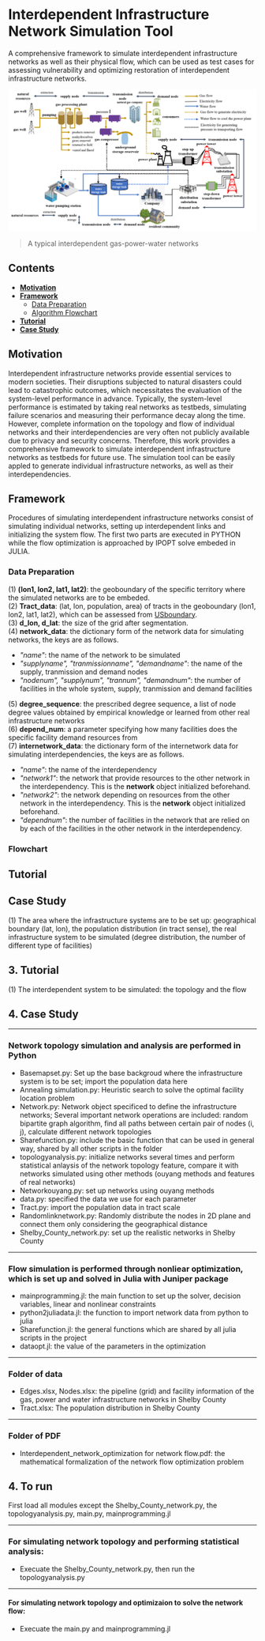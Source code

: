 # Interdependent Infrastructure Network Simulation Tool
A comprehensive framework to simulate interdependent infrastructure networks as well as their physical flow, which can be used as test cases for assessing vulnerability and optimizing restoration of interdependent infrastructure networks.

![gaswaterpower](images/gaswaterpower.png)
> A typical interdependent gas-power-water networks

## Contents
- __[Motivation](#Motivation)__
- __[Framework](#Framework)__
  - [Data Preparation](#data)
  - [Algorithm Flowchart](#flowchart)
- __[Tutorial](#Tutorial)__
- __[Case Study](#Example)__

## Motivation
Interdependent infrastructure networks provide essential services to modern societies. Their disruptions subjected to natural disasters could lead to catastrophic outcomes, which necessitates the evaluation of the system-level performance in advance. Typically, the system-level performance is estimated by taking real networks as testbeds, simulating failure scenarios and measuring their performance decay along the time. However, complete information on the topology and flow of individual networks and their interdependencies are very often not publicly available due to privacy and security concerns. Therefore, this work provides a comprehensive framework to simulate interdependent infrastructure networks as testbeds for future use. The simulation tool can be easily appled to generate individual infrastructure networks, as well as their interdependencies.
## Framework
Procedures of simulating interdependent infrastructure networks consist of simulating individual networks, setting up interdependent links and initializing the system flow. The first two parts are executed in PYTHON while the flow optimization is approached by IPOPT solve embeded in JULIA.
### Data Preparation
(1) **(lon1, lon2, lat1, lat2)**: the geoboundary of the specific territory where the simulated networks are to be embeded.<br>
(2) **Tract_data**: (lat, lon, population, area) of tracts in the geoboundary (lon1, lon2, lat1, lat2), which can be assessed from [USboundary](https://www.usboundary.com/Areas/Census%20Tract/Tennessee/Shelby%20County).<br>
(3) **d_lon, d_lat**: the size of the grid after segmentation.<br>
(4) **network_data**: the dictionary form of the network data for simulating networks, the keys are as follows.<br>
- *"name"*: the name of the network to be simulated
- *"supplyname", "tranmissionname", "demandname"*: the name of the supply, tranmission and demand nodes
- *"nodenum", "supplynum", "trannum", "demandnum"*: the number of facilities in the whole system, supply, tranmission and demand facilities<br>

(5) **degree_sequence**: the prescribed degree sequence, a list of node degree values obtained by empirical knowledge or learned from other real infrastructure networks<br>
(6) **depend_num**: a parameter specifying how many facilities does the specific facility demand resources from<br>
(7) **internetwork_data**: the dictionary form of the internetwork data for simulating interdependencies, the keys are as follows.<br>
- *"name"*: the name of the interdependency
- *"network1"*: the network that provide resources to the other network in the interdependency. This is the **network** object initialized beforehand.
- *"network2"*: the network depending on resources from the other network in the interdependency. This is the **network** object initialized beforehand.
- *"dependnum"*: the number of facilities in the network that are relied on by each of the facilities in the other network in the interdependency.
### Flowchart


## Tutorial
## Case Study
(1) The area where the infrastructure systems are to be set up: geographical boundary (lat, lon), the population distribution (in tract sense), the real infrastructure system to be simulated (degree distribution, the number of different type of facilities)
## 3. Tutorial
(1) The interdependent system to be simulated: the topology and the flow
## 4. Case Study
**** 
### Network topology simulation and analysis are performed in Python
* Basemapset.py: Set up the base backgroud where the infrastructure system is to be set; import the population data here
* Annealing simulation.py: Heuristic search to solve the optimal facility location problem
* Network.py: Network object specificed to define the infrastructure networks; Several important network operations are included: random bipartite graph algorithm, find all paths between certain pair of nodes (i, j), calculate different network topologies
* Sharefunction.py: include the basic function that can be used in general way, shared by all other scripts in the folder
* topologyanalysis.py: initialize networks several times and perform statistical anlaysis of the network topology feature, compare it with networks simulated using other methods (ouyang methods and features of real networks)
* Networkouyang.py: set up networks using ouyang methods
* data.py: specified the data we use for each parameter
* Tract.py: import the population data in tract scale
* Randomlinknetwork.py: Randomly distribute the nodes in 2D plane and connect them only considering the geographical distance
* Shelby_County_network.py: set up the realistic networks in Shelby County
**** 
### Flow simulation is performed through nonliear optimization, which is set up and solved in Julia with Juniper package
* mainprogramming.jl: the main function to set up the solver, decision variables, linear and nonlinear constraints
* python2juliadata.jl: the function to import network data from python to julia
* Sharefunction.jl: the general functions which are shared by all julia scripts in the project
* dataopt.jl: the value of the parameters in the optimization
**** 
### Folder of data
* Edges.xlsx, Nodes.xlsx: the pipeline (grid) and facility information of the gas, power and water infrastructure networks in Shelby County
* Tract.xlsx: The population distribution in Shelby County
**** 
### Folder of PDF
* Interdependent_network_optimization for network flow.pdf: the mathematical formalization of the network flow optimization problem

## 4. To run
First load all modules except the Shelby_County_network.py, the topologyanalysis.py, main.py, mainprogramming.jl
**** 
### For simulating network topology and performing statistical analysis:
* Execuate the Shelby_County_network.py, then run the topologyanalysis.py
**** 
#### For simulating network topology and optimizaion to solve the network flow:
* Execuate the main.py and mainprogramming.jl
